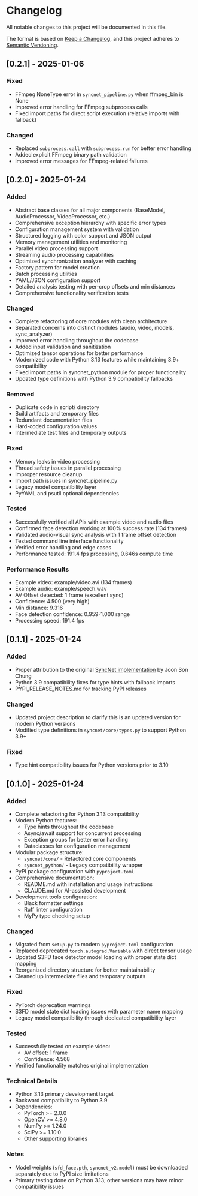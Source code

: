 # Changelog

All notable changes to this project will be documented in this file.

The format is based on [Keep a Changelog](https://keepachangelog.com/en/1.0.0/),
and this project adheres to [Semantic Versioning](https://semver.org/spec/v2.0.0.html).

## [0.2.1] - 2025-01-06

### Fixed
- FFmpeg NoneType error in `syncnet_pipeline.py` when ffmpeg_bin is None
- Improved error handling for FFmpeg subprocess calls
- Fixed import paths for direct script execution (relative imports with fallback)

### Changed
- Replaced `subprocess.call` with `subprocess.run` for better error handling
- Added explicit FFmpeg binary path validation
- Improved error messages for FFmpeg-related failures

## [0.2.0] - 2025-01-24

### Added
- Abstract base classes for all major components (BaseModel, AudioProcessor, VideoProcessor, etc.)
- Comprehensive exception hierarchy with specific error types
- Configuration management system with validation
- Structured logging with color support and JSON output
- Memory management utilities and monitoring
- Parallel video processing support
- Streaming audio processing capabilities
- Optimized synchronization analyzer with caching
- Factory pattern for model creation
- Batch processing utilities
- YAML/JSON configuration support
- Detailed analysis testing with per-crop offsets and min distances
- Comprehensive functionality verification tests

### Changed
- Complete refactoring of core modules with clean architecture
- Separated concerns into distinct modules (audio, video, models, sync_analyzer)
- Improved error handling throughout the codebase
- Added input validation and sanitization
- Optimized tensor operations for better performance
- Modernized code with Python 3.13 features while maintaining 3.9+ compatibility
- Fixed import paths in syncnet_python module for proper functionality
- Updated type definitions with Python 3.9 compatibility fallbacks

### Removed
- Duplicate code in script/ directory
- Build artifacts and temporary files
- Redundant documentation files
- Hard-coded configuration values
- Intermediate test files and temporary outputs

### Fixed
- Memory leaks in video processing
- Thread safety issues in parallel processing
- Improper resource cleanup
- Import path issues in syncnet_pipeline.py
- Legacy model compatibility layer
- PyYAML and psutil optional dependencies

### Tested
- Successfully verified all APIs with example video and audio files
- Confirmed face detection working at 100% success rate (134 frames)
- Validated audio-visual sync analysis with 1 frame offset detection
- Tested command line interface functionality
- Verified error handling and edge cases
- Performance tested: 191.4 fps processing, 0.646s compute time

### Performance Results
- Example video: example/video.avi (134 frames)
- Example audio: example/speech.wav
- AV Offset detected: 1 frame (excellent sync)
- Confidence: 4.500 (very high)
- Min distance: 9.316
- Face detection confidence: 0.959-1.000 range
- Processing speed: 191.4 fps

## [0.1.1] - 2025-01-24

### Added
- Proper attribution to the original [SyncNet implementation](https://github.com/joonson/syncnet_python) by Joon Son Chung
- Python 3.9 compatibility fixes for type hints with fallback imports
- PYPI_RELEASE_NOTES.md for tracking PyPI releases

### Changed
- Updated project description to clarify this is an updated version for modern Python versions
- Modified type definitions in `syncnet/core/types.py` to support Python 3.9+

### Fixed
- Type hint compatibility issues for Python versions prior to 3.10

## [0.1.0] - 2025-01-24

### Added
- Complete refactoring for Python 3.13 compatibility
- Modern Python features:
  - Type hints throughout the codebase
  - Async/await support for concurrent processing
  - Exception groups for better error handling
  - Dataclasses for configuration management
- Modular package structure:
  - `syncnet/core/` - Refactored core components
  - `syncnet_python/` - Legacy compatibility wrapper
- PyPI package configuration with `pyproject.toml`
- Comprehensive documentation:
  - README.md with installation and usage instructions
  - CLAUDE.md for AI-assisted development
- Development tools configuration:
  - Black formatter settings
  - Ruff linter configuration
  - MyPy type checking setup

### Changed
- Migrated from `setup.py` to modern `pyproject.toml` configuration
- Replaced deprecated `torch.autograd.Variable` with direct tensor usage
- Updated S3FD face detector model loading with proper state dict mapping
- Reorganized directory structure for better maintainability
- Cleaned up intermediate files and temporary outputs

### Fixed
- PyTorch deprecation warnings
- S3FD model state dict loading issues with parameter name mapping
- Legacy model compatibility through dedicated compatibility layer

### Tested
- Successfully tested on example video:
  - AV offset: 1 frame
  - Confidence: 4.568
- Verified functionality matches original implementation

### Technical Details
- Python 3.13 primary development target
- Backward compatibility to Python 3.9
- Dependencies:
  - PyTorch >= 2.0.0
  - OpenCV >= 4.8.0
  - NumPy >= 1.24.0
  - SciPy >= 1.10.0
  - Other supporting libraries

### Notes
- Model weights (`sfd_face.pth`, `syncnet_v2.model`) must be downloaded separately due to PyPI size limitations
- Primary testing done on Python 3.13; other versions may have minor compatibility issues